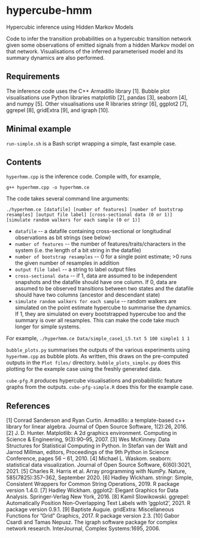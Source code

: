 # hypercube-hmm
Hypercubic inference using Hidden Markov Models

Code to infer the transition probabilities on a hypercubic transition network given some observations of emitted signals from a hidden Markov model on that network. Visualisations of the inferred parameterised model and its summary dynamics are also performed. 

Requirements
-------

The inference code uses the C++ Armadillo library [1]. Bubble plot visualisations use Python libraries matplotlib [2], pandas [3], seaborn [4], and numpy [5]. Other visualisations use R libraries stringr [6], ggplot2 [7], ggrepel [8], gridExtra [9], and igraph [10].

Minimal example
-------

`run-simple.sh` is a Bash script wrapping a simple, fast example case. 

Contents
-------

`hyperhmm.cpp` is the inference code. Compile with, for example,

`g++ hyperhmm.cpp -o hyperhmm.ce`

The code takes several command line arguments:

`./hyperhmm.ce [datafile] [number of features] [number of bootstrap resamples] [output file label] [cross-sectional data (0 or 1)] [simulate random walkers for each sample (0 or 1)]`

- `datafile` -- a datafile containing cross-sectional or longitudinal observations as bit strings (see below)
- `number of features` -- the number of features/traits/characters in the system (i.e. the length of a bit string in the datafile)
- `number of bootstrap resamples` -- 0 for a single point estimate; >0 runs the given number of resamples in addition
- `output file label` -- a string to label output files
- `cross-sectional data` -- if 1, data are assumed to be independent snapshots and the datafile should have one column. If 0, data are assumed to be observed transitions between two states and the datafile should have two columns (ancestor and descendant state)
- `simulate random walkers for each sample` -- random walkers are simulated on the point estimate hypercube to summarise the dynamics. If 1, they are simulated on every bootstrapped hypercube too and the summary is over all resamples. This can make the code take much longer for simple systems.

For example,
`./hyperhmm.ce Data/simple_case1_L5.txt 5 100 simple1 1 1`

`bubble_plots.py` summarises the outputs of the various experiments using `hyperhmm.cpp` as bubble plots. As written, this draws on the pre-computed outputs in the `Plot files/` directory. `bubble_plots_simple.py` does this plotting for the example case using the freshly generated data.

`cube-pfg.R` produces hypercube visualisations and probabilistic feature graphs from the outputs. `cube-pfg-simple.R` does this for the example case.

References
-------

[1] Conrad Sanderson and Ryan Curtin. Armadillo: a template-based c++ library for linear algebra. Journal of Open Source Software, 1(2):26, 2016.
[2] J. D. Hunter. Matplotlib: A 2d graphics environment. Computing in Science & Engineering, 9(3):90–95, 2007.
[3] Wes McKinney. Data Structures for Statistical Computing in Python. In Stefan van der Walt and Jarrod Millman, editors, Proceedings of the 9th Python in Science Conference, pages 56 – 61, 2010.
[4] Michael L. Waskom. seaborn: statistical data visualization. Journal of Open Source Software, 6(60):3021, 2021.
[5] Charles R. Harris et al. Array programming with NumPy. Nature, 585(7825):357–362, September 2020.
[6] Hadley Wickham. stringr: Simple, Consistent Wrappers for Common String Operations, 2019. R package version 1.4.0.
[7] Hadley Wickham. ggplot2: Elegant Graphics for Data Analysis. Springer-Verlag New York, 2016.
[8] Kamil Slowikowski. ggrepel: Automatically Position Non-Overlapping Text Labels with ’ggplot2’, 2021. R package version 0.9.1.
[9] Baptiste Auguie. gridExtra: Miscellaneous Functions for ”Grid” Graphics, 2017. R package version 2.3.
[10] Gabor Csardi and Tamas Nepusz. The igraph software package for complex network research. InterJournal, Complex Systems:1695, 2006.

